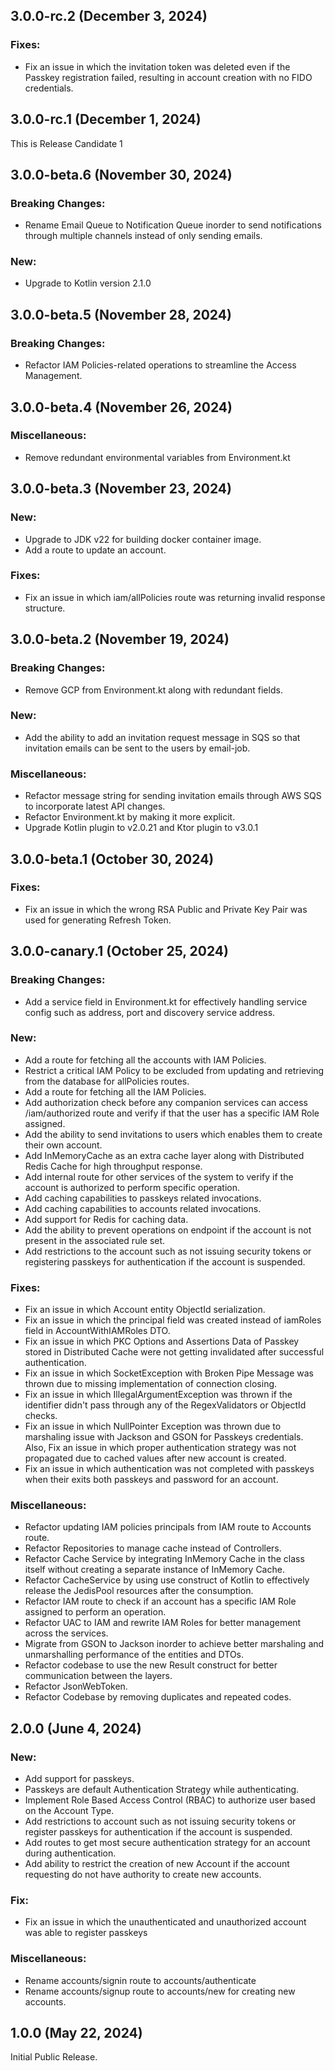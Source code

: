 ## 3.0.0-rc.2 (December 3, 2024)

### Fixes:
- Fix an issue in which the invitation token was deleted even if the Passkey registration failed, resulting in account creation with no FIDO credentials.

## 3.0.0-rc.1 (December 1, 2024)

This is Release Candidate 1

## 3.0.0-beta.6 (November 30, 2024)

### Breaking Changes:

- Rename Email Queue to Notification Queue inorder to send notifications through multiple channels instead of only
  sending emails.

### New:

- Upgrade to Kotlin version 2.1.0

## 3.0.0-beta.5 (November 28, 2024)

### Breaking Changes:

- Refactor IAM Policies-related operations to streamline the Access Management.

## 3.0.0-beta.4 (November 26, 2024)

### Miscellaneous:

- Remove redundant environmental variables from Environment.kt

## 3.0.0-beta.3 (November 23, 2024)

### New:

- Upgrade to JDK v22 for building docker container image.
- Add a route to update an account.

### Fixes:

- Fix an issue in which iam/allPolicies route was returning invalid response structure.

## 3.0.0-beta.2 (November 19, 2024)

### Breaking Changes:

- Remove GCP from Environment.kt along with redundant fields.

### New:

- Add the ability to add an invitation request message in SQS so that invitation emails can be sent to the users by
  email-job.

### Miscellaneous:

- Refactor message string for sending invitation emails through AWS SQS to incorporate latest API changes.
- Refactor Environment.kt by making it more explicit.
- Upgrade Kotlin plugin to v2.0.21 and Ktor plugin to v3.0.1

## 3.0.0-beta.1 (October 30, 2024)

### Fixes:

- Fix an issue in which the wrong RSA Public and Private Key Pair was used for generating Refresh Token.

## 3.0.0-canary.1 (October 25, 2024)

### Breaking Changes:

- Add a service field in Environment.kt for effectively handling service config such as address, port and discovery
  service address.

### New:

- Add a route for fetching all the accounts with IAM Policies.
- Restrict a critical IAM Policy to be excluded from updating and retrieving from the database for allPolicies routes.
- Add a route for fetching all the IAM Policies.
- Add authorization check before any companion services can access /iam/authorized route and verify if that the user has
  a specific IAM Role assigned.
- Add the ability to send invitations to users which enables them to create their own account.
- Add InMemoryCache as an extra cache layer along with Distributed Redis Cache for high throughput response.
- Add internal route for other services of the system to verify if the account is authorized to perform specific
  operation.
- Add caching capabilities to passkeys related invocations.
- Add caching capabilities to accounts related invocations.
- Add support for Redis for caching data.
- Add the ability to prevent operations on endpoint if the account is not present in the associated rule set.
- Add restrictions to the account such as not issuing security tokens or registering passkeys for authentication if the
  account is suspended.

### Fixes:

- Fix an issue in which Account entity ObjectId serialization.
- Fix an issue in which the principal field was created instead of iamRoles field in AccountWithIAMRoles DTO.
- Fix an issue in which PKC Options and Assertions Data of Passkey stored in Distributed Cache were not getting
  invalidated after successful authentication.
- Fix an issue in which SocketException with Broken Pipe Message was thrown due to missing implementation of connection
  closing.
- Fix an issue in which IllegalArgumentException was thrown if the identifier didn't pass through any of the
  RegexValidators or ObjectId checks.
- Fix an issue in which NullPointer Exception was thrown due to marshaling issue with Jackson and GSON for Passkeys
  credentials. Also, Fix an issue in which proper authentication strategy was not propagated due to cached values after
  new account is created.
- Fix an issue in which authentication was not completed with passkeys when their exits both passkeys and password for
  an account.

### Miscellaneous:

- Refactor updating IAM policies principals from IAM route to Accounts route.
- Refactor Repositories to manage cache instead of Controllers.
- Refactor Cache Service by integrating InMemory Cache in the class itself without creating a separate instance of
  InMemory Cache.
- Refactor CacheService by using use construct of Kotlin to effectively release the JedisPool resources after the
  consumption.
- Refactor IAM route to check if an account has a specific IAM Role assigned to perform an operation.
- Refactor UAC to IAM and rewrite IAM Roles for better management across the services.
- Migrate from GSON to Jackson inorder to achieve better marshaling and unmarshalling performance of the entities and
  DTOs.
- Refactor codebase to use the new Result construct for better communication between the layers.
- Refactor JsonWebToken.
- Refactor Codebase by removing duplicates and repeated codes.

## 2.0.0 (June 4, 2024)

### New:

- Add support for passkeys.
- Passkeys are default Authentication Strategy while authenticating.
- Implement Role Based Access Control (RBAC) to authorize user based on the Account Type.
- Add restrictions to account such as not issuing security tokens or register passkeys for authentication if the account
  is suspended.
- Add routes to get most secure authentication strategy for an account during authentication.
- Add ability to restrict the creation of new Account if the account requesting do not have authority to create new
  accounts.

### Fix:

- Fix an issue in which the unauthenticated and unauthorized account was able to register passkeys

### Miscellaneous:

- Rename accounts/signin route to accounts/authenticate
- Rename accounts/signup route to accounts/new for creating new accounts.

## 1.0.0 (May 22, 2024)

Initial Public Release.